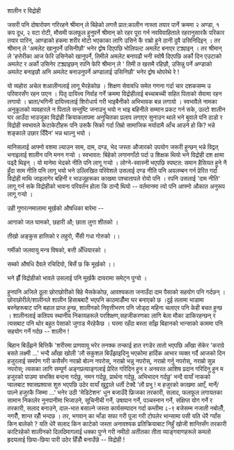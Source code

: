 शालीन र विद्रोही

जसरी पनि दोषारोपण गरिरहने श्रीमान् ले बिहेको लगत्तै प्रात:कालीन नास्ता तयार पार्ने
क्रममा २ अण्डा, १ कप दूध, २ वटा रोटी, मौसमी फलफूल हुनुपर्ने श्रीमान् को रहर पूरा
गर्न नवविवाहिताले रहरानुसारकै परिकार तयार पारिन्, आण्डाको हकमा शरीर मोटो
भएकाका लागि उसिने कै राम्रो हुने ठानी दुवै उसिनिदिइन् । तर श्रीमान् ले \'अमलेट
खानुपर्ने उसिनीछौ\' भनेर द्वोष दिएपछि भोलिपल्ट अमलेट बनाएर टक्र्याइन् । तर श्रीमान्
ले \'हत्तेरीका आज फेरि उसिनेको खानुपर्ने, तिमीले अमलेट बनापढौ भनी स्वोषै दिएपछि अर्को
दिन एउटाको अमलेट र अर्को उसिनेर टक्र्याइछन् रपनि फेरि श्रीमान् ले \' तिमी त खत्तमै
रहिछौ, उसिन्नु पर्ने अण्डाको अमलेट बनाइछौ अनि अमलेट बनाउनुपर्ने अण्डालाई उसिनिछौ\'
भनेर द्वोष थोपरेथे रे !

यो व्यहोरा अचेल शआलीनलाई लागू भैरहेकोछ । शिक्षण सेवावधि समेत गणना गर्दा चार
दशकसम्म उ परिवारसँग रहन पाएन । पितृ दायित्त्व निर्वाह गर्ने क्रममा विद्रोहीलाई
बच्चाबच्ची सहित पिताको सेवामा रहन लगायो । भ्राता/भगिनी दायित्त्वलाई शिरोधार्य
गरी भाइबैनीको अभिभावक बन्न लगायो । स्वभावैले नामका अनुकूलको व्यवहारले न पिताले
सन्तुष्टि जनाउनु भयो न भाइ बहिनीले सम्मान प्रकट गर्न सके, उल्टो शालीन घर आउँदा
भाउजूका विद्रोही क्रियाकलापमा अनुचितका प्रलाप लगाएर सुनाउन थाले भने बुवाले पनि
ठाडो र विद्रोही स्वभावले केटाकेटीहरू पनि उसकै सिको गर्दा तिम्रो सामाजिक मर्यादामै
आँच आउने हो कि? भन्ने शङ्काले उछार दिँदैन\' भन्न थाल्नु भयो ।

मानिसलाई आफ्नो वशमा ल्याउन साम, दाम, दण्ड, भेद जस्ता औजारको उपयोग जरूरी हुन्छन्
भन्ने विद्वत् भनाइलाई शालीन पनि मनन गर्‍यो । स्वभावत: बिहेको लगानगाँठो पर्दा उ
शिक्षक थियो भने विद्रोही दश क्षामा पढ्दै थिइन् । यो मानेमा भेदको नीति पनि लागू
गर्‍यो । लोग्ने-स्वास्नी भएपछि स्पष्टत: समान हैसियत हुने नै हुँदा साम नीति पनि लागू भयो
भने उल्लिखित परिवेशले उसलाई दण्ड नीति पनि अवलम्बन गर्न प्रेरित गर्दा विद्रोही माथि
जाइलागेर बहिनी र भाउजूहरूका काखमा पश्चातापले रोयो पनि । रपनि उसलाई \'दाम
नीति\' लागू गर्न सके विद्रोहीको भावना परिवर्तन होला कि ठान्दै थियो -- वर्तमानमा
त्यो पनि आफ्नो औकात अनुरूप लागू गर्‍यो ।

उही गुणरत्नमालामा मूर्खको औषधिका बारेमा --

आगाको जल घामको, छहारी औ; छाता लुगा शीतको ।

तीखो अङ्कुस हात्तिको र लहुरो, भैँसी गधा गोरुको ।।

गर्मीको जलवायु मन्त्र विषको, बत्ती अँधियारको ।

सब्को औषधि दैवले रचिदियो, बिर्से छ कि मूर्खको ।।

भने झैँ विद्रोहीको भावले उसलाई पनि मूर्खकै दायरामा समेट्न पुग्यो ।

हुनपनि अजिले ठूला छोराछोरीको बिहे भैसकेकोछ, आवश्यकता जनाउँदा दाम पैसाको सहयोग पनि
गर्दछन् । छोराछोरीले/शालीनले शालीन हिसाबबाटै भएपनि काठमाडौँमा घर बनाएको छ ।दुई
तलामा भाडामा बस्नेहरूबाट पनि बहाल प्राप्त हुन्छ, शालीनको निवृत्तीभरण पनि जोड्दा
महिना चलाएर पनि केही बचत हुन्छ । शालीनलाई कतिपय स्थानीय निकायहरूले
परशिक्षण,सहजीकरणका लागि बेला मौका डाकिरहन्छन् र त्यसबाट पनि थोर बहुत पेसाको
जुगाड भैरहेकैछ । घरमा रहँदा बस्ता साँझ बिहानको भान्साको काममा पनि सहयोग गर्ने गर्दछ
-- शालीन !

बिहान बिउँझने बित्तिकै \'शरीरमा प्राणवायु भरेर तनक्क तन्काई हात रगडेर तातो भएपछि
आँखा सेकेर \'कराग्रे बसते लक्ष्मी \...\' भन्दै आँखा खोली \'लौ सकुशल बिउँझाइदिनु भएकोमा
हार्दिक आभार व्यक्त गर्दै आजको दिन हजुरलाई समर्पण गरी कसैसँग नराम्रो बोल्न नपरोस्,
नराम्रो भन्नु नपरोस्, नराम्रो गर्नु नपरोस्, नराम्रो सुन्न नपरोस्; त्यसका लागि सम्पूर्ण
अङ्गप्रत्याङ्गलाई प्रेरित गरिदिन हुन र अनवरत आशिष प्रदान गरिदिनु हुन म हजुरको पाउमा
सभक्ति बन्दना गर्दछु, नमन गर्दछु, प्रार्थना गर्दछु, अभिभादन गर्दछु\' भन्दै वायाँ नाकको
प्वालबाट श्वासप्रश्वास शुरु भएपछि उठेर वायाँ खुट्टाले धर्ती टेक्दै \'लौ प्रभु ! म हजुरको
काखमा आएँ, मार्ने/पाल्ने हजुरकै जिम्मा \...\' भनेर उठी \'मेडिटेशन\' धुन बजाउँदै फ्रिजका
तरकारी, सलाद, फलफूल लगायतका सामान निकालेर नुनपानीमा भिजाउने, सूचिनीची गर्ने,
उषापान गर्ने, पञ्चस्नान गर्ने, संक्षिप्त योग गर्ने र तरकारी, सलाद बनाउने, दाल-भात
बसाल्ने जस्ता कार्यसम्पादन गर्दा कम्तीमा ८-९ बजेसम्म नजाती नबोलौँ, नगरौँ, शान्त रहौँ
भन्दछ । तर, भगवान् का भाँडा सफा गरी पूजा गरी टोपलेर भान्सामा पसी यति धेरै ग्याँस
किन बालेको ? यति धेरै सलाद किन काटेको जस्ता अनावश्यक प्रतिक्रियाबाट निहुँ खोजी
शान्तिसँग तरकारी काटिरहेको शालीनको दिलदिमागलाई धक्का पुग्ने गरी नमीठो अतीतका
तीता व्याङ्गवाणहरूले कमलो हृदयलाई छिया-छिया पारी उठेर हिँडौँ बनाउँछे -- विद्रोही !
